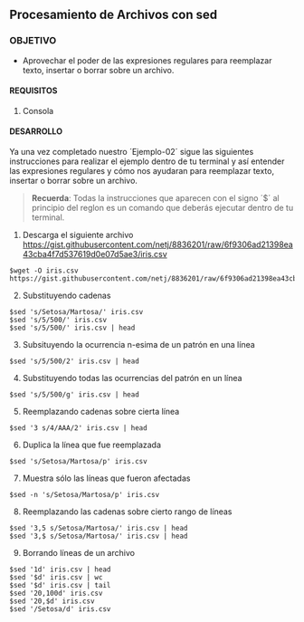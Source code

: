 ## Procesamiento de Archivos con sed

### OBJETIVO 
 - Aprovechar el poder de las expresiones regulares para reemplazar texto, insertar o borrar sobre un archivo.

#### REQUISITOS 
1. Consola

#### DESARROLLO

Ya una vez completado nuestro ´Ejemplo-02´ sigue las siguientes instrucciones para realizar el ejemplo dentro de tu terminal y así entender las expresiones regulares y cómo nos ayudaran para reemplazar texto, insertar o borrar sobre un archivo.

> **Recuerda**: Todas la instrucciones que aparecen con el signo ´$´ al principio del reglon es un comando que deberás ejecutar dentro de tu terminal.  

1. Descarga el siguiente archivo https://gist.githubusercontent.com/netj/8836201/raw/6f9306ad21398ea43cba4f7d537619d0e07d5ae3/iris.csv
```
$wget -O iris.csv https://gist.githubusercontent.com/netj/8836201/raw/6f9306ad21398ea43cba4f7d537619d0e07d5ae3/iris.csv
```
2. Substituyendo cadenas
````
$sed 's/Setosa/Martosa/' iris.csv
$sed 's/5/500/' iris.csv
$sed 's/5/500/' iris.csv | head
````
3. Subsituyendo la ocurrencia n-esima de un patrón en una línea
````
$sed 's/5/500/2' iris.csv | head
````
4. Substituyendo todas las ocurrencias del patrón en un línea
```
$sed 's/5/500/g' iris.csv | head
```
5. Reemplazando cadenas sobre cierta línea
```
$sed '3 s/4/AAA/2' iris.csv | head
```
6. Duplica la línea que fue reemplazada
```
$sed 's/Setosa/Martosa/p' iris.csv
```
7. Muestra sólo las líneas que fueron afectadas
```
$sed -n 's/Setosa/Martosa/p' iris.csv
```
8. Reemplazando las cadenas sobre cierto rango de líneas
```
$sed '3,5 s/Setosa/Martosa/' iris.csv | head
$sed '3,$ s/Setosa/Martosa/' iris.csv | head
````
9. Borrando líneas de un archivo
```
$sed '1d' iris.csv | head
$sed '$d' iris.csv | wc
$sed '$d' iris.csv | tail
$sed '20,100d' iris.csv
$sed '20,$d' iris.csv
$sed '/Setosa/d' iris.csv
```